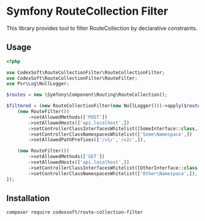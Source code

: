 # Symfony RouteCollection Filter

This library provides tool to filter RouteCollection by declarative constraints.

## Usage

```php
<?php

use CodexSoft\RouteCollectionFilter\RouteCollectionFilter;
use CodexSoft\RouteCollectionFilter\RouteFilter;
use Psr\Log\NullLogger;

$routes = new \Symfony\Component\Routing\RouteCollection();

$filtered = (new RouteCollectionFilter(new NullLogger()))->apply($routes, [
    (new RouteFilter())
        ->setAllowedMethods(['POST'])
        ->setAllowedHosts(['api.localhost',])
        ->setControllerClassInterfacesWhitelist([SomeInterface::class,])
        ->setControllerClassNamespacesWhitelist(['Some\Namespace',])
        ->setAllowedPathPrefixes(['/v1/','/v2/',]),

    (new RouteFilter())
        ->setAllowedMethods(['GET'])
        ->setAllowedHosts(['api.localhost',])
        ->setControllerClassInterfacesWhitelist([OtherInterface::class, ThirdInterface::class])
        ->setControllerClassNamespacesWhitelist(['Other\Namespace',]),
]);
```

## Installation

```shell script
composer require codexsoft/route-collection-filter
``` 
